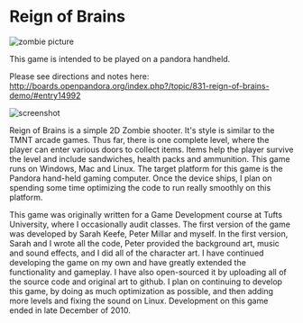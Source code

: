 # Reign of Brains

<img src="http://files.feigdev.com/RoB.jpg" alt="zombie picture">

This game is intended to be played on a pandora handheld.

Please see directions and notes here: http://boards.openpandora.org/index.php?/topic/831-reign-of-brains-demo/#entry14992

<img src="https://raw.github.com/emil10001/ReignOfBrains_Pandora/master/Screen%20shot%202010-04-14%20at%202.17.12%20PM.png" alt="screenshot">

Reign of Brains is a simple 2D Zombie shooter. It's style is similar to the TMNT arcade games. Thus far, there is one complete level, where the player can enter various doors to collect items. Items help the player survive the level and include sandwiches, health packs and ammunition. This game runs on Windows, Mac and Linux. The target platform for this game is the Pandora hand-held gaming computer. Once the device ships, I plan on spending some time optimizing the code to run really smoothly on this platform.

This game was originally written for a Game Development course at Tufts University, where I occasionally audit classes. The first version of the game was developed by Sarah Keefe, Peter Millar and myself. In the first version, Sarah and I wrote all the code, Peter provided the background art, music and sound effects, and I did all of the character art. I have continued developing the game on my own and have greatly extended the functionality and gameplay. I have also open-sourced it by uploading all of the source code and original art to github. I plan on continuing to develop this game, by doing as much optimization as possible, and then adding more levels and fixing the sound on Linux. Development on this game ended in late December of 2010.
